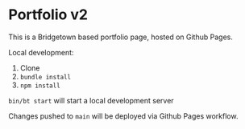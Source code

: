 # Portfolio v2
This is a Bridgetown based portfolio page, hosted on Github Pages.

Local development:
1. Clone
1. `bundle install`
1. `npm install`

`bin/bt start` will start a local development server

Changes pushed to `main` will be deployed via Github Pages workflow.

